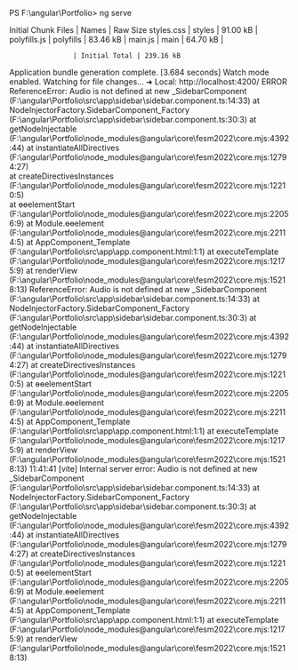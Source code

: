 PS F:\angular\Portfolio> ng serve

Initial Chunk Files | Names         |  Raw Size
styles.css          | styles        |  91.00 kB |
polyfills.js        | polyfills     |  83.46 kB |
main.js             | main          |  64.70 kB |

                    | Initial Total | 239.16 kB

Application bundle generation complete. [3.684 seconds]
Watch mode enabled. Watching for file changes...
  ➜  Local:   http://localhost:4200/
ERROR ReferenceError: Audio is not defined
    at new _SidebarComponent (F:\angular\Portfolio\src\app\sidebar\sidebar.component.ts:14:33)
    at NodeInjectorFactory.SidebarComponent_Factory (F:\angular\Portfolio\src\app\sidebar\sidebar.component.ts:30:3)
    at getNodeInjectable (F:\angular\Portfolio\node_modules\@angular\core\fesm2022\core.mjs:4392:44)
    at instantiateAllDirectives (F:\angular\Portfolio\node_modules\@angular\core\fesm2022\core.mjs:12794:27)        
    at createDirectivesInstances (F:\angular\Portfolio\node_modules\@angular\core\fesm2022\core.mjs:12210:5)        
    at ɵɵelementStart (F:\angular\Portfolio\node_modules\@angular\core\fesm2022\core.mjs:22056:9)
    at Module.ɵɵelement (F:\angular\Portfolio\node_modules\@angular\core\fesm2022\core.mjs:22114:5)
    at AppComponent_Template (F:\angular\Portfolio\src\app\app.component.html:1:1)
    at executeTemplate (F:\angular\Portfolio\node_modules\@angular\core\fesm2022\core.mjs:12175:9)
    at renderView (F:\angular\Portfolio\node_modules\@angular\core\fesm2022\core.mjs:15218:13)
ReferenceError: Audio is not defined
    at new _SidebarComponent (F:\angular\Portfolio\src\app\sidebar\sidebar.component.ts:14:33)
    at NodeInjectorFactory.SidebarComponent_Factory (F:\angular\Portfolio\src\app\sidebar\sidebar.component.ts:30:3)
    at getNodeInjectable (F:\angular\Portfolio\node_modules\@angular\core\fesm2022\core.mjs:4392:44)
    at instantiateAllDirectives (F:\angular\Portfolio\node_modules\@angular\core\fesm2022\core.mjs:12794:27)
    at createDirectivesInstances (F:\angular\Portfolio\node_modules\@angular\core\fesm2022\core.mjs:12210:5)
    at ɵɵelementStart (F:\angular\Portfolio\node_modules\@angular\core\fesm2022\core.mjs:22056:9)
    at Module.ɵɵelement (F:\angular\Portfolio\node_modules\@angular\core\fesm2022\core.mjs:22114:5)
    at AppComponent_Template (F:\angular\Portfolio\src\app\app.component.html:1:1)
    at executeTemplate (F:\angular\Portfolio\node_modules\@angular\core\fesm2022\core.mjs:12175:9)
    at renderView (F:\angular\Portfolio\node_modules\@angular\core\fesm2022\core.mjs:15218:13)
11:41:41 [vite] Internal server error: Audio is not defined
      at new _SidebarComponent (F:\angular\Portfolio\src\app\sidebar\sidebar.component.ts:14:33)
      at NodeInjectorFactory.SidebarComponent_Factory (F:\angular\Portfolio\src\app\sidebar\sidebar.component.ts:30:3)
      at getNodeInjectable (F:\angular\Portfolio\node_modules\@angular\core\fesm2022\core.mjs:4392:44)
      at instantiateAllDirectives (F:\angular\Portfolio\node_modules\@angular\core\fesm2022\core.mjs:12794:27)
      at createDirectivesInstances (F:\angular\Portfolio\node_modules\@angular\core\fesm2022\core.mjs:12210:5)
      at ɵɵelementStart (F:\angular\Portfolio\node_modules\@angular\core\fesm2022\core.mjs:22056:9)
      at Module.ɵɵelement (F:\angular\Portfolio\node_modules\@angular\core\fesm2022\core.mjs:22114:5)
      at AppComponent_Template (F:\angular\Portfolio\src\app\app.component.html:1:1)
      at executeTemplate (F:\angular\Portfolio\node_modules\@angular\core\fesm2022\core.mjs:12175:9)
      at renderView (F:\angular\Portfolio\node_modules\@angular\core\fesm2022\core.mjs:15218:13)
